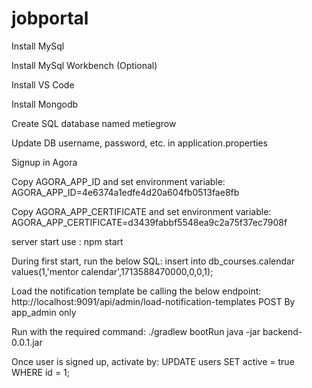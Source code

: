 # jobportal


Install MySql



Install MySql Workbench (Optional)


Install VS Code


Install Mongodb


Create SQL database named metiegrow


Update DB username, password, etc. in application.properties

Signup in Agora


Copy AGORA_APP_ID and set environment variable:
AGORA_APP_ID=4e6374a1edfe4d20a604fb0513fae8fb


Copy AGORA_APP_CERTIFICATE and set environment variable:
AGORA_APP_CERTIFICATE=d3439fabbf5548ea9c2a75f37ec7908f

server start use :
npm start


During first start, run the below SQL:
insert into db_courses.calendar values(1,'mentor calendar',1713588470000,0,0,1);


Load the notification template be calling the below endpoint:
http://localhost:9091/api/admin/load-notification-templates
POST 
By app_admin only


Run with the required command:
./gradlew bootRun
java -jar backend-0.0.1.jar


Once user is signed up, activate by:
UPDATE users SET active = true WHERE id = 1;
